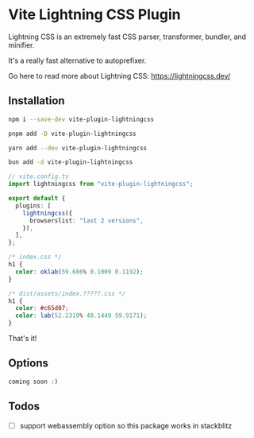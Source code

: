 # Vite Lightning CSS Plugin

Lightning CSS is an extremely fast CSS parser, transformer, bundler, and minifier.

It's a really fast alternative to autoprefixer.

Go here to read more about Lightning CSS: https://lightningcss.dev/

## Installation

```bash
npm i --save-dev vite-plugin-lightningcss

pnpm add -D vite-plugin-lightningcss

yarn add --dev vite-plugin-lightningcss

bun add -d vite-plugin-lightningcss
```

```ts
// vite.config.ts
import lightningcss from "vite-plugin-lightningcss";

export default {
  plugins: [
    lightningcss({
      browserslist: "last 2 versions",
    }),
  ],
};
```

```css
/* index.css */
h1 {
  color: oklab(59.686% 0.1009 0.1192);
}
```

```css
/* dist/assets/index.?????.css */
h1 {
  color: #c65d07;
  color: lab(52.2319% 40.1449 59.9171);
}
```

That's it!

## Options

```ts
coming soon :)
```

## Todos

- [ ] support webassembly option so this package works in stackblitz
